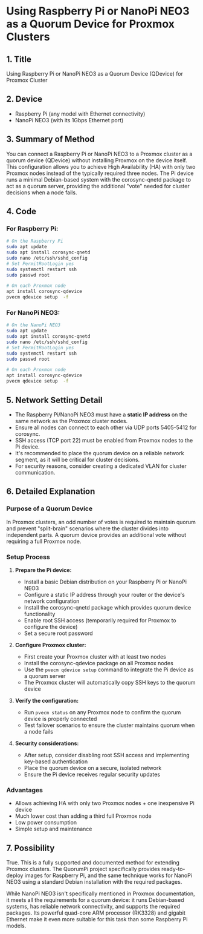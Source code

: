 # Using Raspberry Pi or NanoPi NEO3 as a Quorum Device for Proxmox Clusters

## 1. Title
Using Raspberry Pi or NanoPi NEO3 as a Quorum Device (QDevice) for Proxmox Cluster

## 2. Device
- Raspberry Pi (any model with Ethernet connectivity)
- NanoPi NEO3 (with its 1Gbps Ethernet port)

## 3. Summary of Method
You can connect a Raspberry Pi or NanoPi NEO3 to a Proxmox cluster as a quorum device (QDevice) without installing Proxmox on the device itself. This configuration allows you to achieve High Availability (HA) with only two Proxmox nodes instead of the typically required three nodes. The Pi device runs a minimal Debian-based system with the corosync-qnetd package to act as a quorum server, providing the additional "vote" needed for cluster decisions when a node fails.

## 4. Code
### For Raspberry Pi:
```bash
# On the Raspberry Pi
sudo apt update
sudo apt install corosync-qnetd
sudo nano /etc/ssh/sshd_config
# Set PermitRootLogin yes
sudo systemctl restart ssh
sudo passwd root

# On each Proxmox node
apt install corosync-qdevice
pvecm qdevice setup  -f
```

### For NanoPi NEO3:
```bash
# On the NanoPi NEO3
sudo apt update
sudo apt install corosync-qnetd
sudo nano /etc/ssh/sshd_config
# Set PermitRootLogin yes
sudo systemctl restart ssh
sudo passwd root

# On each Proxmox node
apt install corosync-qdevice
pvecm qdevice setup  -f
```

## 5. Network Setting Detail
- The Raspberry Pi/NanoPi NEO3 must have a **static IP address** on the same network as the Proxmox cluster nodes.
- Ensure all nodes can connect to each other via UDP ports 5405-5412 for corosync.
- SSH access (TCP port 22) must be enabled from Proxmox nodes to the Pi device.
- It's recommended to place the quorum device on a reliable network segment, as it will be critical for cluster decisions.
- For security reasons, consider creating a dedicated VLAN for cluster communication.

## 6. Detailed Explanation

### Purpose of a Quorum Device
In Proxmox clusters, an odd number of votes is required to maintain quorum and prevent "split-brain" scenarios where the cluster divides into independent parts. A quorum device provides an additional vote without requiring a full Proxmox node.

### Setup Process

1. **Prepare the Pi device:**
   - Install a basic Debian distribution on your Raspberry Pi or NanoPi NEO3
   - Configure a static IP address through your router or the device's network configuration
   - Install the corosync-qnetd package which provides quorum device functionality
   - Enable root SSH access (temporarily required for Proxmox to configure the device)
   - Set a secure root password

2. **Configure Proxmox cluster:**
   - First create your Proxmox cluster with at least two nodes
   - Install the corosync-qdevice package on all Proxmox nodes
   - Use the `pvecm qdevice setup` command to integrate the Pi device as a quorum server
   - The Proxmox cluster will automatically copy SSH keys to the quorum device

3. **Verify the configuration:**
   - Run `pvecm status` on any Proxmox node to confirm the quorum device is properly connected
   - Test failover scenarios to ensure the cluster maintains quorum when a node fails

4. **Security considerations:**
   - After setup, consider disabling root SSH access and implementing key-based authentication
   - Place the quorum device on a secure, isolated network
   - Ensure the Pi device receives regular security updates

### Advantages
- Allows achieving HA with only two Proxmox nodes + one inexpensive Pi device
- Much lower cost than adding a third full Proxmox node
- Low power consumption
- Simple setup and maintenance

## 7. Possibility
True. This is a fully supported and documented method for extending Proxmox clusters. The QuorumPi project specifically provides ready-to-deploy images for Raspberry Pi, and the same technique works for NanoPi NEO3 using a standard Debian installation with the required packages.

While NanoPi NEO3 isn't specifically mentioned in Proxmox documentation, it meets all the requirements for a quorum device: it runs Debian-based systems, has reliable network connectivity, and supports the required packages. Its powerful quad-core ARM processor (RK3328) and gigabit Ethernet make it even more suitable for this task than some Raspberry Pi models.
